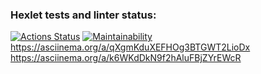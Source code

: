### Hexlet tests and linter status:
[![Actions Status](https://github.com/ArtZhevn/frontend-project-44/workflows/hexlet-check/badge.svg)](https://github.com/ArtZhevn/frontend-project-44/actions)
[![Maintainability](https://api.codeclimate.com/v1/badges/3bcef7a2813daf9bbaee/maintainability)](https://codeclimate.com/github/ArtZhevn/frontend-project-44/maintainability)
https://asciinema.org/a/qXgmKduXEFHOg3BTGWT2LioDx
https://asciinema.org/a/k6WKdDkN9f2hAluFBjZYrEWcR